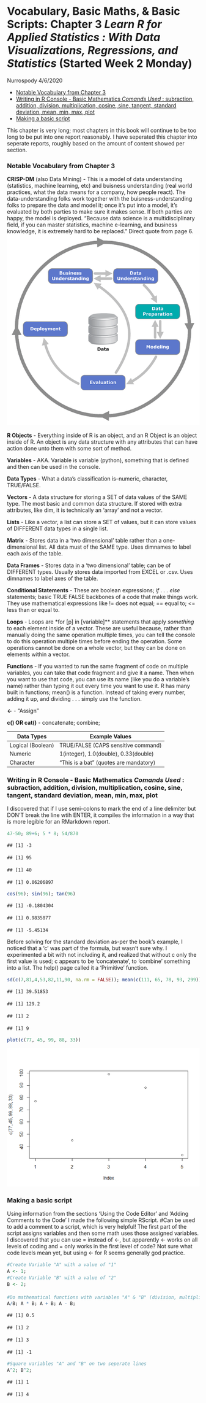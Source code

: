 Vocabulary, Basic Maths, & Basic Scripts: Chapter 3 *Learn R for Applied
Statistics : With Data Visualizations, Regressions, and Statistics*
(Started Week 2 Monday)
================
Nurrospody
4/6/2020

  - [Notable Vocabulary from Chapter
    3](#notable-vocabulary-from-chapter-3)
  - [Writing in R Console - Basic Mathematics *Comands Used* :
    subraction, addition, division, multiplication, cosine, sine,
    tangent, standard deviation, mean, min, max,
    plot](#writing-in-r-console---basic-mathematics-comands-used-subraction-addition-division-multiplication-cosine-sine-tangent-standard-deviation-mean-min-max-plot)
  - [Making a basic script](#making-a-basic-script)

This chapter is very long; most chapters in this book will continue to
be too long to be put into one report reasonably. I have seperated this
chapter into seperate reports, roughly based on the amount of content
showed per section.

### Notable Vocabulary from Chapter 3

**CRISP-DM** (also Data Mining) - This is a model of data understanding
(statistics, machine learning, etc) and buisness understanding (real
world practices, what the data means for a company, how people react).
The data-understanding folks work together with the
buisness-understanding folks to prepare the data and model it; once it’s
put into a model, it’s evaluated by both parties to make sure it makes
sense. If both parties are happy, the model is deployed. “Because data
science is a multidisciplinary field, if you can master statistics,
machine e-learning, and business knowledge, it is extremely hard to be
replaced.” Direct quote from page 6. ![](../data_sources/CH3_1.png)

**R Objects** - Everything inside of R is an object, and an R Object is
an object inside of R. An object is any data structure with any
attributes that can have action done unto them with some sort of method.

**Variables** - AKA. Variable is variable (python), something that is
defined and then can be used in the console.

**Data Types** - What a data’s classification is–numeric, character,
TRUE/FALSE.

**Vectors** - A data structure for storing a SET of data values of the
SAME type. The most basic and common data structure. If stored with
extra attributes, like dim, it is technically an ‘array’ and not a
vector.

**Lists** - Like a vector, a list can store a SET of values, but it can
store values of DIFFERENT data types in a single list.

**Matrix** - Stores data in a ‘two dimensional’ table rather than a
one-dimensional list. All data must of the SAME type. Uses dimnames to
label each axis of the table.

**Data Frames** - Stores data in a ‘two dimensional’ table; can be of
DIFFERENT types. Usually stores data imported from EXCEL or .csv. Uses
dimnames to label axes of the table.

**Conditional Statements** - These are boolean expressions; *if . . .
else* statements; basic TRUE FALSE backbones of a code that make things
work. They use mathematical expressions like \!= does not equal; ==
equal to; \<= less than or equal to.

**Loops** - Loops are \*for \[p\] in \[variable\]\*\* statements that
apply *something* to each element inside of a vector. These are useful
because, rather than manually doing the same operation multiple times,
you can tell the console to do this operation multiple times before
ending the operation. Some operations cannot be done on a whole vector,
but they can be done on elements within a vector.

**Functions** - If you wanted to run the same fragment of code on
multiple variables, you can take that code fragment and give it a name.
Then when you want to use that code, you can use its name (like you do a
variable’s name) rather than typing it out every time you want to use
it. R has many built in functions; mean() is a function. Instead of
taking every number, adding it up, and dividing . . . simply use the
function.

**\<-** - “Assign”

**c() OR cat()** - concatenate; combine;

| Data Types        | Example Values                         |
| ----------------- | -------------------------------------- |
| Logical (Boolean) | TRUE/FALSE (CAPS sensitive command)    |
| Numeric           | 1(integer), 1.0(double), 0.33(double)  |
| Character         | “This is a bat” (quotes are mandatory) |

### Writing in R Console - Basic Mathematics *Comands Used* : subraction, addition, division, multiplication, cosine, sine, tangent, standard deviation, mean, min, max, plot

I discovered that if I use semi-colons to mark the end of a line
delimiter but DON’T break the line wtih ENTER, it compiles the
information in a way that is more legible for an RMarkdown report.

``` r
47-50; 89+6; 5 * 8; 54/870
```

    ## [1] -3

    ## [1] 95

    ## [1] 40

    ## [1] 0.06206897

``` r
cos(96); sin(96); tan(96)
```

    ## [1] -0.1804304

    ## [1] 0.9835877

    ## [1] -5.45134

Before solving for the standard deviation as-per the book’s example, I
noticed that a ‘c’ was part of the formula, but wasn’t sure why. I
experimented a bit with not including it, and realized that without c
only the first value is used; c appears to be ‘concatenate’, to
‘combine’ something into a list. The help() page called it a
‘Primitive’ function.

``` r
sd(c(7,81,4,53,82,11,90, na.rm = FALSE)); mean(c(111, 65, 78, 93, 299)); min(c(9, 4, 7, 2)); max(c(9, 7, 2, 5))
```

    ## [1] 39.51853

    ## [1] 129.2

    ## [1] 2

    ## [1] 9

``` r
plot(c(77, 45, 99, 88, 33))
```

![](Vocabulary-Math-Basic-Scripts-CH3_files/figure-gfm/math%20contined-1.png)<!-- -->

### Making a basic script

Using information from the sections ‘Using the Code Editor’ and ‘Adding
Comments to the Code’ I made the following simple RScript. \#Can be used
to add a comment to a script, which is very helpful\! The first part of
the script assigns variables and then some math uses those assigned
variables.  
I discovered that you can use = instead of \<-, but apparently \<- works
on all levels of coding and = only works in the first level of code? Not
sure what code levels mean yet, but using \<- for R seems generally god
practice.

``` r
#Create Variable "A" with a value of "1"
A <- 1;
#Create Variable "B" with a value of "2"
B <- 2;

#Do mathematical functions with variables "A" & "B" (division, multiplication, addition, subtraction)
A/B; A * B; A + B; A - B;
```

    ## [1] 0.5

    ## [1] 2

    ## [1] 3

    ## [1] -1

``` r
#Square variables "A" and "B" on two seperate lines
A^2; B^2;
```

    ## [1] 1

    ## [1] 4
